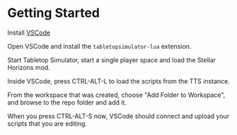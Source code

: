# Getting Started

Install [VSCode](https://code.visualstudio.com/download)

Open VSCode and install the `tabletopsimulator-lua` extension.

Start Tabletop Simulator, start a single player space and load the Stellar Horizons mod.

Inside VSCode, press CTRL-ALT-L to load the scripts from the TTS instance.

From the workspace that was created, choose "Add Folder to Workspace", and browse to the repo folder and add it.

When you press CTRL-ALT-S now, VSCode should connect and upload your scripts that you are editing.
